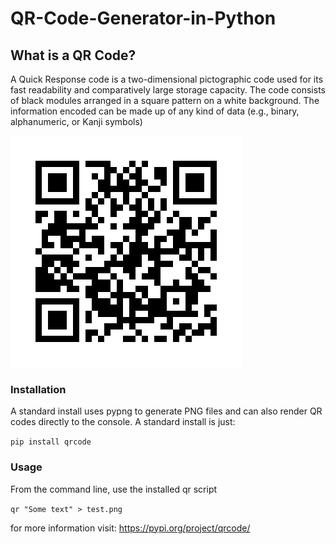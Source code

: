 # QR-Code-Generator-in-Python

## What is a QR Code?
A Quick Response code is a two-dimensional pictographic code used for its fast readability and comparatively large storage capacity. The code consists of black modules arranged in a square pattern on a white background. The information encoded can be made up of any kind of data (e.g., binary, alphanumeric, or Kanji symbols)

![alt text](My_GitHub.png)

### Installation

A standard install uses pypng to generate PNG files and can also render QR codes directly to the console. A standard install is just:

``` pip install qrcode ```

### Usage

From the command line, use the installed qr script

``` qr "Some text" > test.png ```



for more information visit: https://pypi.org/project/qrcode/
